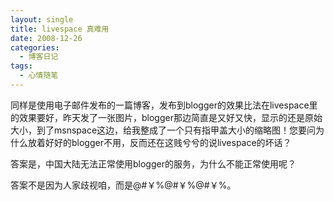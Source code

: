 ```yaml
---
layout: single
title: livespace 真难用
date: 2008-12-26
categories:
  - 博客日记
tags:
  - 心情随笔
---
```


同样是使用电子邮件发布的一篇博客，发布到blogger的效果比法在livespace里的效果要好，昨天发了一张图片，blogger那边简直是又好又快，显示的还是原始大小，到了msnspace这边，给我整成了一个只有指甲盖大小的缩略图！您要问为什么放着好好的blogger不用，反而还在这贱兮兮的说livespace的坏话？

答案是，中国大陆无法正常使用blogger的服务，为什么不能正常使用呢？

答案不是因为人家歧视咱，而是@#&#65509;%@#&#65509;%@#&#65509;%。
